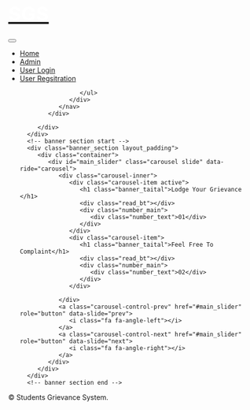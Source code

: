 
<html lang="en">

<head>
   <!-- basic -->
   
   <!-- bootstrap css -->
   <link rel="stylesheet" type="text/css" href="bootstrap.min.css">
   <!-- style css -->
   <link rel="stylesheet" type="text/css" href="style.css">
   <!-- Responsive-->
   <link rel="stylesheet" href="responsive.css">
   <!-- fevicon -->
   <link rel="icon" href="fevicon.png" type="image/gif" />
   <!-- Scrollbar Custom CSS -->
   <link rel="stylesheet" href="css/jquery.mCustomScrollbar.min.css">
   <!-- Tweaks for older IEs-->
   <link rel="stylesheet" href="https://netdna.bootstrapcdn.com/font-awesome/4.0.3/css/font-awesome.css">
   <!-- fonts -->
   <link href="https://fonts.googleapis.com/css?family=Lato:400,700|Poppins:400,700&display=swap" rel="stylesheet">
   <!-- owl stylesheets -->
   <link rel="stylesheet" href="owl.carousel.min.css">
   <link rel="stylesoeet" href="owl.theme.default.min.css">
   <link rel="stylesheet" href="https://cdnjs.cloudflare.com/ajax/libs/fancybox/2.1.5/jquery.fancybox.min.css"
      media="screen">
</head>

<body style="background-image: url('banner-gb.png'); background-size: cover; background-repeat: no-repeat;">
   <!--header section start -->
   <div class="header_section">
      <div class="container-fluid ">
         <div class="row">
            <div class="col-sm-2 col-6">
               <a class="logo" href="index.php"><h1 style="font-size: 40px;color: white;">SGS</h1></a>
            </div>
            <div class="col-sm-8 col-6">
               <nav class="navbar navbar-expand-lg navbar-light bg-light">
                  <button class="navbar-toggler" type="button" data-toggle="collapse" data-target="#navbarNav"
                     aria-controls="navbarNav" aria-expanded="false" aria-label="Toggle navigation">
                     <span class="navbar-toggler-icon"></span>
                  </button>
                  <div class="collapse navbar-collapse" id="navbarNav">
                     <ul class="navbar-nav">
                        <li class="nav-item active">
                           <a class="nav-link" href="index.php">Home</a>
                        </li>
                        <li class="nav-item">
                           <a class="nav-link" href="admin-login.php">Admin</a>
                        </li>
                        <li class="nav-item">
                           <a class="nav-link" href="user-login.php">User Login</a>
                        </li>
                        <li class="nav-item">
                           <a class="nav-link" href="registration.php">User Regsitration</a>
                        </li>
                       
                        
                     </ul>
                  </div>
               </nav>
            </div>
         
         </div>
      </div>
      <!-- banner section start -->
      <div class="banner_section layout_padding">
         <div class="container">
            <div id="main_slider" class="carousel slide" data-ride="carousel">
               <div class="carousel-inner">
                  <div class="carousel-item active">
                     <h1 class="banner_taital">Lodge Your Grievance </h1>
                     <div class="read_bt"></div>
                     <div class="number_main">
                        <div class="number_text">01</div>
                     </div>
                  </div>
                  <div class="carousel-item">
                     <h1 class="banner_taital">Feel Free To Complaint</h1>
                     <div class="read_bt"></div>
                     <div class="number_main">
                        <div class="number_text">02</div>
                     </div>
                  </div>
     
               </div>
               <a class="carousel-control-prev" href="#main_slider" role="button" data-slide="prev">
                  <i class="fa fa-angle-left"></i>
               </a>
               <a class="carousel-control-next" href="#main_slider" role="button" data-slide="next">
                  <i class="fa fa-angle-right"></i>
               </a>
            </div>
         </div>
      </div>
      <!-- banner section end -->
   </div>
   <!-- header section end -->
  
  
   <!-- footer section end -->
   <!-- copyright section start -->
   <div class="copyright_section">
      <div class="container">
         <p class="copyright_text">&copy Students Grievance System.</p>
      </div>
   </div>
   <!-- copyright section end -->
   <!-- Javascript files-->
   <script src="js/jquery.min.js"></script>
   <script src="js/popper.min.js"></script>
   <script src="js/bootstrap.bundle.min.js"></script>
   <script src="js/jquery-3.0.0.min.js"></script>
   <script src="js/plugin.js"></script>
   <!-- sidebar -->
   <script src="js/jquery.mCustomScrollbar.concat.min.js"></script>
   <script src="js/custom.js"></script>
   <!-- javascript -->
   <script src="js/owl.carousel.js"></script>
   <script src="https:cdnjs.cloudflare.com/ajax/libs/fancybox/2.1.5/jquery.fancybox.min.js"></script>
</body>

</html>
